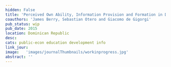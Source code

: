 ```yaml
---
hidden: False
title: 'Perceived Own Ability, Information Provision and Formation in Dominican Republic'
coauthors: 'James Berry, Sebastian Otero and Giacomo de Gigorgi'
pub_status: wip
pub_date: 2015
location: Dominican Republic
desc:
cats: public-econ education development info
link_jour:
image:   'images/journalThumbnails/workinprogress.jpg'
abstract: ''
---
```

